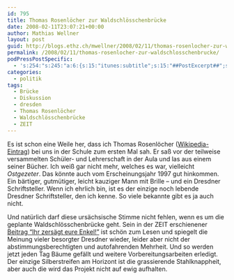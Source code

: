 ```yaml
---
id: 795
title: Thomas Rosenlöcher zur Waldschlösschenbrücke
date: 2008-02-11T23:07:21+00:00
author: Mathias Wellner
layout: post
guid: http://blogs.ethz.ch/mwellner/2008/02/11/thomas-rosenlocher-zur-waldschlosschenbrucke/
permalink: /2008/02/11/thomas-rosenlocher-zur-waldschlosschenbrucke/
podPressPostSpecific:
  - 's:254:"s:245:"a:6:{s:15:"itunes:subtitle";s:15:"##PostExcerpt##";s:14:"itunes:summary";s:15:"##PostExcerpt##";s:15:"itunes:keywords";s:17:"##WordPressCats##";s:13:"itunes:author";s:10:"##Global##";s:15:"itunes:explicit";s:2:"No";s:12:"itunes:block";s:2:"No";}";";'
categories:
  - politik
tags:
  - Brücke
  - Diskussion
  - dresden
  - Thomas Rosenlöcher
  - Waldschlösschenbrücke
  - ZEIT
---
```

Es ist schon eine Weile her, dass ich Thomas Rosenlöcher ([Wikipedia-Eintrag](http://de.wikipedia.org/wiki/Thomas_Rosenl%C3%B6cher)) bei uns in der Schule zum ersten Mal sah. Er saß vor der teilweise versammelten Schüler- und Lehrerschaft in der Aula und las aus einem seiner Bücher. Ich weiß gar nicht mehr, welches es war, vielleicht _Ostgezeter_. Das könnte auch vom Erscheinungsjahr 1997 gut hinkommen. Ein bärtiger, gutmütiger, leicht kauziger Mann mit Brille &#8211; und ein Dresdner Schriftsteller. Wenn ich ehrlich bin, ist es der einzige noch lebende Dresdner Schriftsteller, den ich kenne. So viele bekannte gibt es ja auch nicht.

Und natürlich darf diese ursächsische Stimme nicht fehlen, wenn es um die geplante Waldschlösschenbrücke geht. Sein in der ZEIT erschienener [Beitrag &#8220;Ihr zersägt eure Enkel!&#8221;](http://www.zeit.de/2008/07/Dresdner-Waldschloesschenbruecke) ist schön zum Lesen und spiegelt die Meinung vieler besorgter Dresdner wieder, leider aber nicht der abstimmungsberechtigten und autofahrenden Mehrheit. Und so werden jetzt jeden Tag Bäume gefällt und weitere Vorbereitungsarbeiten erledigt. Der einzige Silberstreifen am Horizont ist die grassierende Stahlknappheit, aber auch die wird das Projekt nicht auf ewig aufhalten.